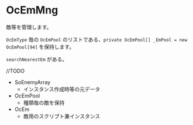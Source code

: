 OcEmMng
======================

敵等を管理します。

`OcEmType` 毎の `OcEmPool` のリストである、`private OcEmPool[] _EmPool = new OcEmPool[94]` を保持します。  

`searchNearestEm` がある。  

//TODO
* SoEnemyArray
    + インスタンス作成時等の元データ
* OcEmPool
    + 種類毎の敵を保持
* OcEm
    + 敵用のスクリプト兼インスタンス